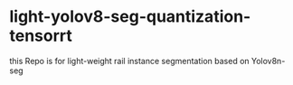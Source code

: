 # light-yolov8-seg-quantization-tensorrt
this Repo is for light-weight rail instance segmentation based on Yolov8n-seg
